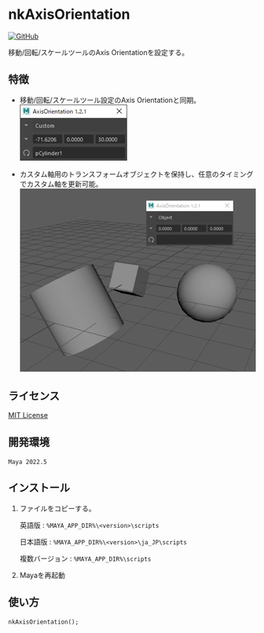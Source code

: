 # nkAxisOrientation

<!-- [![GitHub release (latest by date)](https://img.shields.io/github/v/release/imaoki/nkAxisOrientation)](https://github.com/imaoki/nkAxisOrientation/releases/latest) -->
[![GitHub](https://img.shields.io/github/license/imaoki/nkAxisOrientation)](https://github.com/imaoki/nkAxisOrientation/blob/main/LICENSE)

移動/回転/スケールツールのAxis Orientationを設定する。

## 特徴

* 移動/回転/スケールツール設定のAxis Orientationと同期。
  ![gui](resource/gui.png "gui")

* カスタム軸用のトランスフォームオブジェクトを保持し、任意のタイミングでカスタム軸を更新可能。
  ![how_to_use_custom_object](resource/how_to_use_custom_object.gif "how_to_use_custom_object")

## ライセンス

[MIT License](https://github.com/imaoki/nkAxisOrientation/blob/main/LICENSE)

<!-- ## 要件 -->

<!-- * [imaoki/Standard](https://github.com/imaoki/Standard) -->

## 開発環境

`Maya 2022.5`

## インストール

01. ファイルをコピーする。

    英語版
    : `%MAYA_APP_DIR%\<version>\scripts`

    日本語版
    : `%MAYA_APP_DIR%\<version>\ja_JP\scripts`

    複数バージョン
    : `%MAYA_APP_DIR%\scripts`

02. Mayaを再起動

## 使い方

```mel
nkAxisOrientation();
```

<!-- ## 制限 -->

<!-- * 制限 -->

<!-- ## 既知の問題 -->

<!-- * 問題 -->

<!-- ## 追加情報 -->
